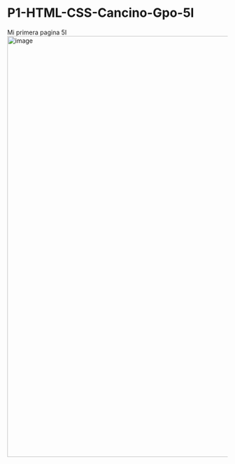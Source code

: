 # P1-HTML-CSS-Cancino-Gpo-5I
Mi primera pagina 5I
<img width="1920" height="961" alt="image" src="https://github.com/user-attachments/assets/48e02ea9-1ba9-4e89-8ca7-d8077958f285" />
